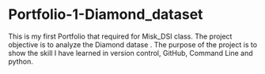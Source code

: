 # Portfolio-1-Diamond_dataset
This  is my first Portfolio that required for Misk_DSI class. The project objective is to analyze the Diamond datase . The purpose of the project is to show the skill I have learned in version control, GitHub, Command Line and python.

